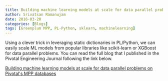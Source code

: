 ```yaml
---
title: Building machine learning models at scale for data parallel problems on Pivotal's MPP databases
author: Srivatsan Ramanujam
date: 2016-03-20
categories: [Blogs]
tags: [Greenplum MPP, PL-Python, sklearn, machinelearning]
---
```


Using a clever trick in leveraging static dictionaries in PL/Python, we can easily scale ML models from popular libraries like scikit-learn or XGBoost for data parallel problems. You can read the full blog that I published in the Pivotal Engineering Journal following the link below.

[Building machine learning models at scale for data parallel problems on Pivotal's MPP databases](http://engineering.pivotal.io/post/running-sklearn-models-at-scale-on-mpp/)
